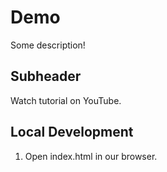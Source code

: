 # Demo

Some description!

## Subheader

Watch tutorial on YouTube.


## Local Development

1. Open index.html in our browser.